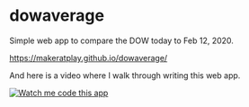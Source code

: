 # dowaverage

Simple web app to compare the DOW today to Feb 12, 2020. 

https://makeratplay.github.io/dowaverage/

And here is a video where I walk through writing this web app.

[![Watch me code this app](https://img.youtube.com/vi/JVNW-bTlaxI/0.jpg)](https://youtu.be/JVNW-bTlaxI "Watch me code this app")

